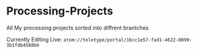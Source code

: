 # Processing-Projects
All My processing projects sorted into diffrent brantches

Currently Editing Live:
```atom://teletype/portal/1bcc1e57-fad1-4622-8099-3b1fdb4588b6```
